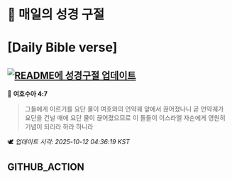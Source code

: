 # 🙏 매일의 성경 구절
# [Daily Bible verse]
## [![README에 성경구절 업데이트](https://github.com/DONGSUKA/first_test/actions/workflows/update-readme-bible.yml/badge.svg)](https://github.com/DONGSUKA/first_test/actions/workflows/update-readme-bible.yml)
<!-- START_BIBLE_VERSE -->
📖 **여호수아 4:7**
> 그들에게 이르기를 요단 물이 여호와의 언약궤 앞에서 끊어졌나니 곧 언약궤가 요단을 건널 때에 요단 물이 끊어졌으므로 이 돌들이 이스라엘 자손에게 영원히 기념이 되리라 하라 하니라

🕊️ _업데이트 시각: 2025-10-12 04:36:19 KST_
  <!-- END_BIBLE_VERSE -->
## GITHUB_ACTION
